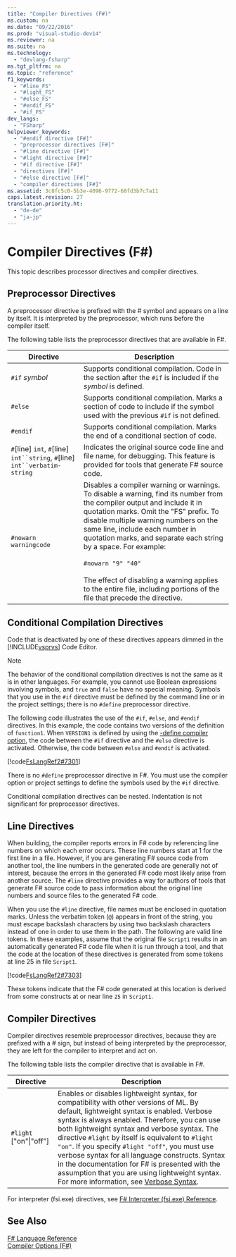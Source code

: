 ```yaml
---
title: "Compiler Directives (F#)"
ms.custom: na
ms.date: "09/22/2016"
ms.prod: "visual-studio-dev14"
ms.reviewer: na
ms.suite: na
ms.technology: 
  - "devlang-fsharp"
ms.tgt_pltfrm: na
ms.topic: "reference"
f1_keywords: 
  - "#line_FS"
  - "#light_FS"
  - "#else_FS"
  - "#endif_FS"
  - "#if_FS"
dev_langs: 
  - "FSharp"
helpviewer_keywords: 
  - "#endif directive [F#]"
  - "preprocessor directives [F#]"
  - "#line directive [F#]"
  - "#light directive [F#]"
  - "#if directive [F#]"
  - "directives [F#]"
  - "#else directive [F#]"
  - "compiler directives [F#]"
ms.assetid: 3c8fc5c0-5b3e-4096-9772-68fd3b7c7a11
caps.latest.revision: 27
translation.priority.ht: 
  - "de-de"
  - "ja-jp"
---
```

# Compiler Directives (F#)
This topic describes processor directives and compiler directives.  
  
## Preprocessor Directives  
 A preprocessor directive is prefixed with the # symbol and appears on a line by itself. It is interpreted by the preprocessor, which runs before the compiler itself.  
  
 The following table lists the preprocessor directives that are available in F#.  
  
|Directive|Description|  
|---------------|-----------------|  
|`#if` *symbol*|Supports conditional compilation. Code in the section after the `#if` is included if the *symbol* is defined.|  
|`#else`|Supports conditional compilation. Marks a section of code to include if the symbol used with the previous `#if` is not defined.|  
|`#endif`|Supports conditional compilation. Marks the end of a conditional section of code.|  
|`#`[line] `int`, `#`[line] `int``string`, `#`[line] `int``verbatim-string`|Indicates the original source code line and file name, for debugging. This feature is provided for tools that generate F# source code.|  
|`#nowarn` `warningcode`|Disables a compiler warning or warnings. To disable a warning, find its number from the compiler output and include it in quotation marks. Omit the "FS" prefix. To disable multiple warning numbers on the same line, include each number in quotation marks, and separate each string by a space. For example:<br /><br /> `#nowarn "9" "40"`<br /><br /> The effect of disabling a warning applies to the entire file, including portions of the file that precede the directive.|  
  
## Conditional Compilation Directives  
 Code that is deactivated by one of these directives appears dimmed in the [!INCLUDE[vsprvs](../VS_csharp/includes/vsprvs_md.md)] Code Editor.  
  
> [!NOTE]
>  The behavior of the conditional compilation directives is not the same as it is in other languages. For example, you cannot use Boolean expressions involving symbols, and `true` and `false` have no special meaning. Symbols that you use in the `#if` directive must be defined by the command line or in the project settings; there is no `#define` preprocessor directive.  
  
 The following code illustrates the use of the `#if`, `#else`, and `#endif` directives. In this example, the code contains two versions of the definition of `function1`. When `VERSION1` is defined by using the [-define compiler option](../VS_csharp/compiler-options--fsharp-.md), the code between the `#if` directive and the `#else` directive is activated. Otherwise, the code between `#else` and `#endif` is activated.  
  
 [!code[FsLangRef2#7301](../VS_csharp/codesnippet/FSharp/compiler-directives--fsharp-_1.fs)]  
  
 There is no `#define` preprocessor directive in F#. You must use the compiler option or project settings to define the symbols used by the `#if` directive.  
  
 Conditional compilation directives can be nested. Indentation is not significant for preprocessor directives.  
  
## Line Directives  
 When building, the compiler reports errors in F# code by referencing line numbers on which each error occurs. These line numbers start at 1 for the first line in a file. However, if you are generating F# source code from another tool, the line numbers in the generated code are generally not of interest, because the errors in the generated F# code most likely arise from another source. The `#line` directive provides a way for authors of tools that generate F# source code to pass information about the original line numbers and source files to the generated F# code.  
  
 When you use the `#line` directive, file names must be enclosed in quotation marks. Unless the verbatim token (`@`) appears in front of the string, you must escape backslash characters by using two backslash characters instead of one in order to use them in the path. The following are valid line tokens. In these examples, assume that the original file `Script1` results in an automatically generated F# code file when it is run through a tool, and that the code at the location of these directives is generated from some tokens at line 25 in file `Script1`.  
  
 [!code[FsLangRef2#7303](../VS_csharp/codesnippet/FSharp/compiler-directives--fsharp-_2.fs)]  
  
 These tokens indicate that the F# code generated at this location is derived from some constructs at or near line `25` in `Script1`.  
  
## Compiler Directives  
 Compiler directives resemble preprocessor directives, because they are prefixed with a # sign, but instead of being interpreted by the preprocessor, they are left for the compiler to interpret and act on.  
  
 The following table lists the compiler directive that is available in F#.  
  
|Directive|Description|  
|---------------|-----------------|  
|`#light` ["on"&#124;"off"]|Enables or disables lightweight syntax, for compatibility with other versions of ML. By default, lightweight syntax is enabled. Verbose syntax is always enabled. Therefore, you can use both lightweight syntax and verbose syntax. The directive `#light` by itself is equivalent to `#light "on"`. If you specify `#light "off"`, you must use verbose syntax for all language constructs. Syntax in the documentation for F# is presented with the assumption that you are using lightweight syntax. For more information, see [Verbose Syntax](../VS_csharp/verbose-syntax--fsharp-.md).|  
  
 For interpreter (fsi.exe) directives, see [F# Interpreter (fsi.exe) Reference](../VS_csharp/fsharp-interactive--fsi.exe--reference.md).  
  
## See Also  
 [F# Language Reference](../VS_csharp/fsharp-language-reference.md)   
 [Compiler Options (F#)](../VS_csharp/compiler-options--fsharp-.md)